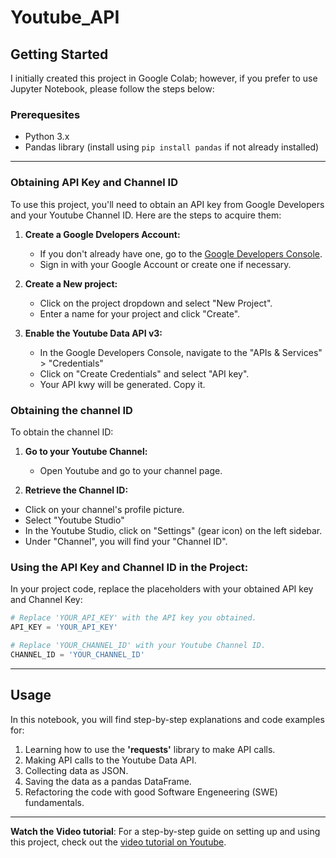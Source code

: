 # Youtube_API

## Getting Started

I initially created this project in Google Colab; however, if you prefer to use Jupyter Notebook, please follow the steps below:

### Prerequesites

- Python 3.x
- Pandas library (install using `pip install pandas` if not already installed)

<hr>


### Obtaining API Key and Channel ID

To use this project, you'll need to obtain an API key from Google Developers and your Youtube Channel ID. Here are the steps to acquire them:

1. **Create a Google Dvelopers Account:**

   - If you don't already have one, go to the [Google Developers Console](https://console.developers.google.com/).
   - Sign in with your Google Account or create one if necessary.

2. **Create a New project:**

   - Click on the project dropdown and select "New Project".
   - Enter a name for your project and click "Create".
  
3. **Enable the Youtube Data API v3:**

   - In the Google Developers Console, navigate to the "APIs & Services" > "Credentials"
   - Click on "Create Credentials" and select "API key".
   - Your API kwy will be generated. Copy it.
  
### Obtaining the channel ID

To obtain the channel ID:

1. **Go to your Youtube Channel:**

   - Open Youtube and go to your channel page.
  
2. **Retrieve the Channel ID:**

  - Click on your channel's profile picture.
  - Select "Youtube Studio"
  - In the Youtube Studio, click on "Settings" (gear icon) on the left sidebar.
  - Under "Channel", you will find your "Channel ID".

### Using the API Key and Channel ID in the Project:

In your project code, replace the placeholders with your obtained API key and Channel Key:

```python
# Replace 'YOUR_API_KEY' with the API key you obtained.
API_KEY = 'YOUR_API_KEY'

# Replace 'YOUR_CHANNEL_ID' with your Youtube Channel ID.
CHANNEL_ID = 'YOUR_CHANNEL_ID'
```

<hr>

## Usage

In this notebook, you will find step-by-step explanations and code examples for:
1. Learning how to use the **'requests'** library to make API calls.
2. Making API calls to the Youtube Data API.
3. Collecting data as JSON.
4. Saving the data as a pandas DataFrame.
5. Refactoring the code with good Software Engeneering (SWE) fundamentals.


<hr>

**Watch the Video tutorial**: For a step-by-step guide on setting up and using this project, check out the [video tutorial on Youtube](https://www.youtube.com/watch?v=fklHBWow8vE&ab_channel=StrataScratch).




